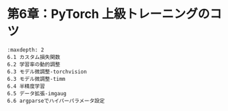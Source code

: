 # 第6章：PyTorch 上級トレーニングのコツ
```{toctree}
:maxdepth: 2
6.1 カスタム損失関数
6.2 学習率の動的調整
6.3 モデル微調整-torchvision
6.3 モデル微調整-timm
6.4 半精度学習
6.5 データ拡張-imgaug
6.6 argparseでハイパーパラメータ設定
```
